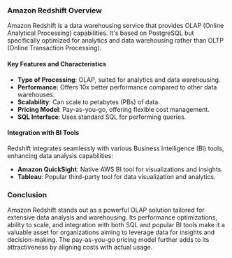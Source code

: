 ### Amazon Redshift Overview

Amazon Redshift is a data warehousing service that provides OLAP (Online Analytical Processing) capabilities. It's based on PostgreSQL but specifically optimized for analytics and data warehousing rather than OLTP (Online Transaction Processing). 

#### Key Features and Characteristics

- **Type of Processing**: OLAP, suited for analytics and data warehousing.
- **Performance**: Offers 10x better performance compared to other data warehouses.
- **Scalability**: Can scale to petabytes (PBs) of data.
- **Pricing Model**: Pay-as-you-go, offering flexible cost management.
- **SQL Interface**: Uses standard SQL for performing queries.

#### Integration with BI Tools

Redshift integrates seamlessly with various Business Intelligence (BI) tools, enhancing data analysis capabilities:

- **Amazon QuickSight**: Native AWS BI tool for visualizations and insights.
- **Tableau**: Popular third-party tool for data visualization and analytics.

### Conclusion

Amazon Redshift stands out as a powerful OLAP solution tailored for extensive data analysis and warehousing. Its performance optimizations, ability to scale, and integration with both SQL and popular BI tools make it a valuable asset for organizations aiming to leverage data for insights and decision-making. The pay-as-you-go pricing model further adds to its attractiveness by aligning costs with actual usage.